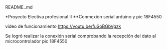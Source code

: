 README..md

*Proyecto Electiva profesional II
**Conmexiòn serial arduino y pic 18F4550

vídeo de funcionamiento
https://youtu.be/fuSoBGbVgzk

Se logró realizar la conexión serial comprobando la recepción del dato al microcontrolador pic 18F4550
